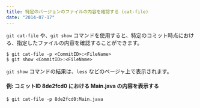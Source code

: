 ```yaml
---
title: 特定のバージョンのファイルの内容を確認する (cat-file)
date: "2014-07-17"
---
```


`git cat-file` や、`git show` コマンドを使用すると、特定のコミット時点における、指定したファイルの内容を確認することができます。

~~~
$ git cat-file -p <CommitID>:<FileName>
$ git show <CommitID>:<FileName>
~~~

`git show` コマンドの結果は、`less` などのページャ上で表示されます。


#### 例: コミットID 8de2fcd0 における Main.java の内容を表示する

~~~
$ git cat-file -p 8de2fcd0:Main.java
~~~

